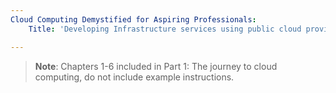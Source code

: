 ```yaml
---
Cloud Computing Demystified for Aspiring Professionals:
    Title: 'Developing Infrastructure services using public cloud providers (IaaS)'

---
```


>**Note**: Chapters 1-6 included in Part 1: The journey to cloud computing, do not include example instructions.
